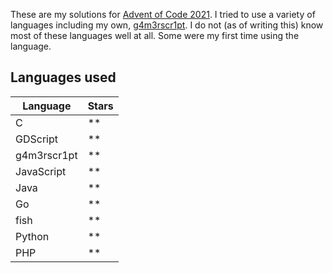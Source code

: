 These are my solutions for [Advent of Code 2021](https://adventofcode.com/2021). I tried to use a variety of languages including my own, [g4m3rscr1pt](https://github.com/kowasaur/g4m3rscr1pt). I do not (as of writing this) know most of these languages well at all. Some were my first time using the language.

## Languages used

| Language    | Stars |
| ----------- | ----- |
| C           | \*\*  |
| GDScript    | \*\*  |
| g4m3rscr1pt | \*\*  |
| JavaScript  | \*\*  |
| Java        | \*\*  |
| Go          | \*\*  |
| fish        | \*\*  |
| Python      | \*\*  |
| PHP         | \*\*  |
